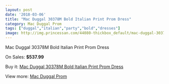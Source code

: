 ```yaml
---
layout: post
date: '2018-03-06'
title: "Mac Duggal 30378M Bold Italian Print Prom Dress"
category: Mac Duggal Prom
tags: ["duggal","italian","party","bold","dresses"]
image: http://img.princessan.com/44080-thickbox_default/mac-duggal-30378m-bold-italian-print-prom-dress.jpg
---
```

Mac Duggal 30378M Bold Italian Print Prom Dress

On Sales: **$537.99**
<a href="https://www.princessan.com/en/mac-duggal-prom/20494-mac-duggal-30378m-bold-italian-print-prom-dress.html"><amp-img layout="responsive" width="600" height="600" src="//img.princessan.com/44080-thickbox_default/mac-duggal-30378m-bold-italian-print-prom-dress.jpg" alt="Mac Duggal 30378M Bold Italian Print Prom Dress 0" /></a>
<a href="https://www.princessan.com/en/mac-duggal-prom/20494-mac-duggal-30378m-bold-italian-print-prom-dress.html"><amp-img layout="responsive" width="600" height="600" src="//img.princessan.com/44081-thickbox_default/mac-duggal-30378m-bold-italian-print-prom-dress.jpg" alt="Mac Duggal 30378M Bold Italian Print Prom Dress 1" /></a>

Buy it: [Mac Duggal 30378M Bold Italian Print Prom Dress](https://www.princessan.com/en/mac-duggal-prom/20494-mac-duggal-30378m-bold-italian-print-prom-dress.html "Mac Duggal 30378M Bold Italian Print Prom Dress")

View more: [Mac Duggal Prom](https://www.princessan.com/en/42-mac-duggal-prom "Mac Duggal Prom")